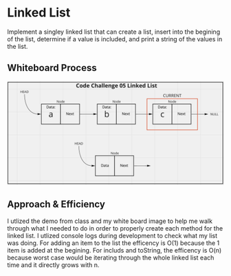 # Linked List
<!-- Description of the challenge -->
Implement a singley linked list that can create a list, insert into the begining of the list, determine if a value is included, and print a string of the values in the list.


## Whiteboard Process
<!-- Embedded whiteboard image -->
![whiteboard img](./linked-list.png)

## Approach & Efficiency
<!-- What approach did you take? Discuss Why. What is the Big O space/time for this approach? -->
I utlized the demo from class and my white board image to help me walk through what I needed to do in order to properly create each method for the linked list. I utlized console logs during development to check what my list was doing. For adding an item to the list the efficency is O(1) because the 1 item is added at the begining. For includs and toString, the efficency is O(n) because worst case would be iterating through the whole linked list each time and it directly grows with n.